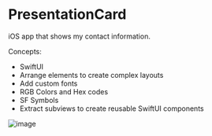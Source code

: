 # PresentationCard
iOS app that shows my contact information.

Concepts:

* SwiftUI
* Arrange elements to create complex layouts
* Add custom fonts
* RGB Colors and Hex codes
* SF Symbols
* Extract subviews to create reusable SwiftUI components

![image](https://user-images.githubusercontent.com/99278919/165991230-87bb0360-4231-4029-9210-ebccbaff9ff5.png)
